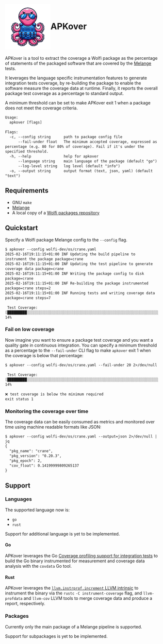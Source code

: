 <h1><img src="logo.svg" alt="drawing" style="width: 150px; vertical-align: middle"/>APKover</h1>

APKover is a tool to extract the coverage a Wolfi package as the percentage of statements of the packaged software
that are covered by the [Melange](https://github.com/chainguard-dev/melange/) tests.

It leverages the language specific instrumentation features to generate integration tests coverage,
by re-building the package to enable the software measure the coverage data at runtime.
Finally, it reports the overall package test coverage as a percentage to standard output.

A minimum threshold can be set to make APKover exit 1 when a package does not meet the coverage criteria.

```
Usage:
  apkover [flags]

Flags:
  -c, --config string      path to package config file
      --fail-under float   The minimum accepted coverage, expressed as percentage (e.g. 80 for 80% of coverage). Fail if it's under the specified threshold.
  -h, --help               help for apkover
      --language string    main language of the package (default "go")
      --log-level string   log level (default "info")
  -o, --output string      output format (text, json, yaml) (default "text")
```

## Requirements
- GNU `make`
- [Melange](http://github.com/chainguard-dev/melange/)
- A local copy of a [Wolfi packages repository](https://github.com/wolfi-dev/os/)

## Quickstart

Specify a Wolfi package Melange config to the `--config` flag.

```shell
$ apkover --config wolfi-dev/os/crane.yaml
2025-02-16T19:11:15+01:00 INF Updating the build pipeline to instrument the package package=crane
2025-02-16T19:11:15+01:00 INF Updating the test pipeline to generate coverage data package=crane
2025-02-16T19:11:15+01:00 INF Writing the package config to disk package=crane
2025-02-16T19:11:15+01:00 INF Re-building the package instrumented package=crane steps=2
2025-02-16T19:11:15+01:00 INF Running tests and writing coverage data package=crane steps=7

 Test Coverage: [█████████░░░░░░░░░░░░░░░░░░░░░░░░░░░░░░░░░░░░░░░░░░░░░░░░░░░░░░░░░░░░░] 14%
```

### Fail on low coverage

Now imagine you want to ensure a package test coverage and you want a quality gate in continuous integration.
You can specify a minimum threshold as a percentage to the `--fail-under` CLI flag to make `apkover` exit 1 when the
coverage is below that percentage:

```shell
$ apkover --config wolfi-dev/os/crane.yaml --fail-under 20 2>/dev/null

 Test Coverage: [█████████░░░░░░░░░░░░░░░░░░░░░░░░░░░░░░░░░░░░░░░░░░░░░░░░░░░░░░░░░░░░░] 14%

❌ test coverage is below the minimum required
exit status 1
```

### Monitoring the coverage over time

The coverage data can be easily consumed as metrics and monitored over time using machine readable formats like JSON:

```shell
$ apkover --config wolfi-dev/os/crane.yaml --output=json 2>/dev/null | jq
{
  "pkg_name": "crane",
  "pkg_version": "0.20.3",
  "pkg_epoch": 2,
  "cov_float": 0.14199999809265137
}
```

## Support

### Languages

The supported language now is:
* `go`
* `rust`

Support for additional language is yet to be implemented.

#### Go

APKover leverages the Go [Coverage profiling support for integration tests](https://go.dev/doc/build-cover)
to build the Go binary instrumented for measurement and coverage data analysis with the `covdata` Go tool.

#### Rust

APKover leverages the [`llvm.instrprof.increment` LLVM intrinsic](https://llvm.org/docs/LangRef.html#llvm-instrprof-increment-intrinsic) to instrument the binary via the `rustc` `-C instrument-coverage` flag, and `llvm-profdata` and `llvm-cov` LLVM tools to merge coverage data and produce a report, respectively.

### Packages

Currently only the main package of a Melange pipeline is supported.

Support for subpackages is yet to be implemented.

